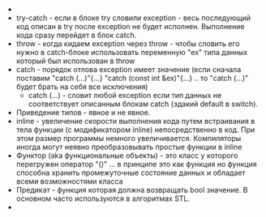 * 
* try-catch - если в блоке try словили exception - весь последующий код описан в try после exception не будет исполнен. Выполнение кода сразу перейдет в блок catch.
* throw - когда кидаем exception через throw - чтобы словить его нужно в catch-блоке использовать переменную "ex" типа данных который был использован в throw
* catch - порядок отлова exception имеет значение (если сначала поставим "catch (...)"{...} "catch (const int &ex)"{...} .. то "catch (...)" будет брать на себя все исключения)
  * catch (...) - словит любой exception если тип данных не соответствует описанным блокам catch (эдакий default в switch).
* Приведение типов - явное и не явное.
* inline - увеличение скорости выполнения кода путем встраивания в тела функции (с модификатором inline) непосредственно в код. При этом размер программы немного увеличивается. Компиляторы иногда могут неявно преобразовывать простые функции в inline
* Функтор (aka функциональные объекты) - это класс у которого перегружен оператор "()" ... в принципе это как функция но функция способна хранить промежуточные состояние данных и обладает всеми возможностями класса
* Предикат - функция которая должна возвращать bool значение. В основном часто используются в алгоритмах STL.
* 
